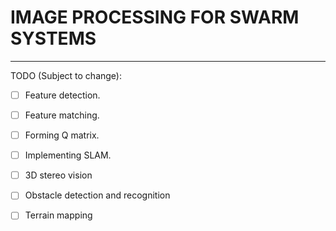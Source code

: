 # IMAGE PROCESSING FOR SWARM SYSTEMS
---

TODO (Subject to change):

- [ ] Feature detection.

- [ ] Feature matching.

- [ ] Forming Q matrix.

- [ ] Implementing SLAM.

- [ ] 3D stereo vision

- [ ] Obstacle detection and recognition

- [ ] Terrain mapping
